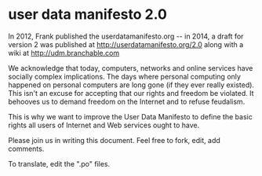 # user data manifesto 2.0

In 2012, Frank published the userdatamanifesto.org -- in 2014, a draft for
version 2 was published at http://userdatamanifesto.org/2.0 along with a wiki
at http://udm.branchable.com

We acknowledge that today, computers, networks and online services have
socially complex implications. The days where personal computing only happened
on personal computers are long gone (if they ever really existed).  This isn't
an excuse for accepting that our rights and freedom be violated. It behooves us
to demand freedom on the Internet and to refuse  feudalism. 

This is why we want to improve the User Data Manifesto to define the basic
rights all users of Internet and Web services ought to have.

Please join us in writing this document. Feel free to fork, edit, add comments.

To translate, edit the ".po" files.
